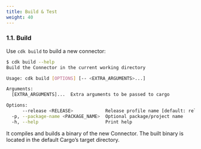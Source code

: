 ```yaml
---
title: Build & Test 
weight: 40
---
```

### 1.1. Build

Use `cdk build` to build a new connector:

```bash
$ cdk build --help
Build the Connector in the current working directory

Usage: cdk build [OPTIONS] [-- <EXTRA_ARGUMENTS>...]

Arguments:
  [EXTRA_ARGUMENTS]...  Extra arguments to be passed to cargo

Options:
      --release <RELEASE>            Release profile name [default: release]
  -p, --package-name <PACKAGE_NAME>  Optional package/project name
  -h, --help                         Print help
```

It compiles and builds a binary of the new Connector. The built binary is located in the default Cargo’s target directory.

